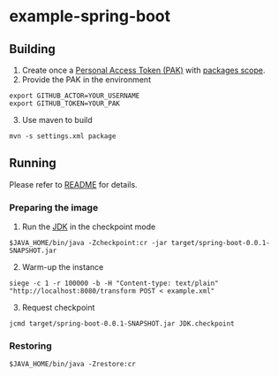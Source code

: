 # example-spring-boot

## Building

1. Create once a [Personal Access Token (PAK)](https://docs.github.com/en/github/authenticating-to-github/creating-a-personal-access-token) with [packages scope](https://docs.github.com/en/packages/publishing-and-managing-packages/about-github-packages#about-tokens).
2. Provide the PAK in the environment
```
export GITHUB_ACTOR=YOUR_USERNAME
export GITHUB_TOKEN=YOUR_PAK
```
3. Use maven to build
```
mvn -s settings.xml package
```

## Running

Please refer to [README](https://github.com/org-crac/docs#users-flow) for details.

### Preparing the image
1. Run the [JDK](README.md#JDK) in the checkpoint mode
```
$JAVA_HOME/bin/java -Zcheckpoint:cr -jar target/spring-boot-0.0.1-SNAPSHOT.jar
```
2. Warm-up the instance
```
siege -c 1 -r 100000 -b -H "Content-type: text/plain" "http://localhost:8080/transform POST < example.xml"
```
3. Request checkpoint
```
jcmd target/spring-boot-0.0.1-SNAPSHOT.jar JDK.checkpoint
```

### Restoring

```
$JAVA_HOME/bin/java -Zrestore:cr
```
